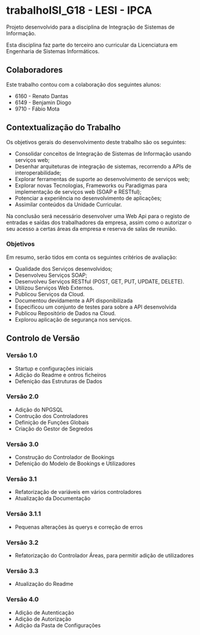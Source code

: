 # trabalhoISI_G18 - LESI - IPCA

Projeto desenvolvido para a disciplina de Integração de Sistemas de Informação.

Esta disciplina faz parte do terceiro ano curricular da Licenciatura em Engenharia de Sistemas Informáticos.

## Colaboradores

Este trabalho contou com a colaboração dos seguintes alunos:

- 6160 - Renato Dantas
- 6149 - Benjamin Diogo
- 9710 - Fábio Mota

## Contextualização do Trabalho

Os objetivos gerais do desenvolvimento deste trabalho são os seguintes:

- Consolidar conceitos de Integração de Sistemas de Informação usando serviços web;
- Desenhar arquiteturas de integração de sistemas, recorrendo a APIs de interoperabilidade;
- Explorar ferramentas de suporte ao desenvolvimento de serviços web;
- Explorar novas Tecnologias, Frameworks ou Paradigmas para implementação de serviços web (SOAP e RESTful);
- Potenciar a experiência no desenvolvimento de aplicações;
- Assimilar conteúdos da Unidade Curricular.

Na conclusão será necessário desenvolver uma Web Api para o registo de entradas e saídas dos trabalhadores da empresa, assim como o autorizar o seu acesso a certas áreas da empresa e reserva de salas de reunião.

### Objetivos

Em resumo, serão tidos em conta os seguintes critérios de avaliação:

- Qualidade dos Serviços desenvolvidos;
- Desenvolveu Serviços SOAP;
- Desenvolveu Serviços RESTful (POST, GET, PUT, UPDATE, DELETE).
- Utilizou Serviços Web Externos.
- Publicou Serviços da Cloud.
- Documentou devidamente a API disponibilizada
- Especificou um conjunto de testes para sobre a API desenvolvida
- Publicou Repositório de Dados na Cloud.
- Explorou aplicação de segurança nos serviços.

## Controlo de Versão

### Versão 1.0

- Startup e configurações iniciais
- Adição do Readme e ontros ficheiros
- Defenição das Estruturas de Dados

### Versão 2.0

- Adição do NPGSQL
- Contrução dos Controladores
- Definição de Funções Globais
- Criação do Gestor de Segredos

### Versão 3.0

- Construção do Controlador de Bookings
- Defenição do Modelo de Bookings e Utilizadores

### Versão 3.1

- Refatorização de variáveis em vários controladores
- Atualização da Documentação

### Versão 3.1.1

- Pequenas alterações às querys e correção de erros

### Versão 3.2

- Refatorização do Controlador Áreas, para permitir adição de utilizadores

### Versão 3.3

- Atualização do Readme

### Versão 4.0

- Adição de Autenticação
- Adição de Autorização
- Adição da Pasta de Configurações
